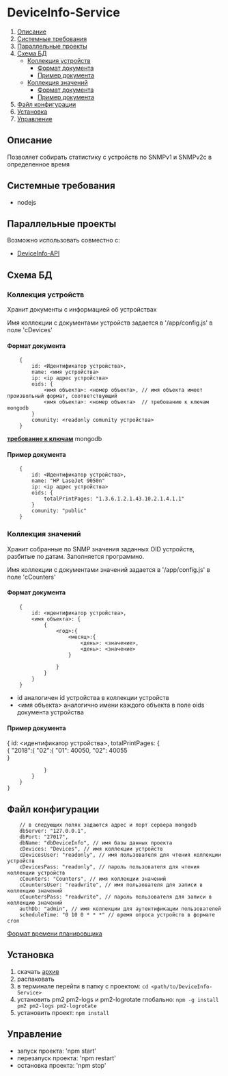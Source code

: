 # DeviceInfo-Service

1. [Описание](#Описание)
2. [Системные требования](#Системные-требования)
3. [Параллельные проекты](#Параллельные-проекты)
4. [Схема БД](#Схема-БД)
    - [Коллекция устройств](#Коллекция-устройств)
        - [Формат документа](#Формат-документа)
        - [Пример документа](#Пример-документа)
    - [Коллекция значений](#Коллекция-значений)
        - [Формат документа](#Формат-документа-значений)
        - [Пример документа](#Пример-документа-значений)
5. [Файл конфигурации](#Файл-конфигурации)
6. [Установка](#Установка)
7. [Управление](#Управление)

## <a name="Описание">Описание</a>

Позволяет собирать статистику с устройств по SNMPv1 и SNMPv2c в определенное время

## <a name="Системные-требования">Системные требования</a>

- nodejs

## <a name="Параллельные-проекты">Параллельные проекты</a>

Возможно использовать совместно с:
- [DeviceInfo-API](https://github.com/moonlynx/DeviceInfo-API)

## <a name="Схема-БД">Схема БД</a>

### <a name="Коллекция-устройств">Коллекция устройств</a>

Хранит документы с информацией об устройствах

Имя коллекции с документами устройств задается в '/app/config.js' в поле 'cDevices'

#### <a name="Формат-документа">Формат документа</a>

```
    {
        id: <Идентификатор устройства>,
        name: <имя устройства>
        ip: <ip адрес устройства>
        oids: {
            <имя объекта>: <номер объекта>, // имя объекта имеет произвольный формат, соответствующий
            <имя объекта>: <номер объекта>  // требованию к ключам mongodb
        }
        comunity: <readonly comunity устройства>
    }
```
**[требование к ключам](https://docs.mongodb.com/v3.6/core/document/#document-structure)** mongodb

#### <a name="Пример-документа">Пример документа</a>

```
    {
        id: <Идентификатор устройства>,
        name: "HP LaseJet 9050n"
        ip: <ip адрес устройства>
        oids: {
            totalPrintPages: "1.3.6.1.2.1.43.10.2.1.4.1.1"
        }
        comunity: "public"
    }
```
### <a name="Коллекция-значений">Коллекция значений</a>

Хранит собранные по SNMP значения заданных OID устройств, разбитые по датам. Заполняется программно.

Имя коллекции с документами значений задается в '/app/config.js' в поле 'cCounters'

#### <a name="Формат-документа-значений">Формат документа</a>

```
    {
        id: <идентификатор устройства>,
        <имя объекта>: {  
            {
                <год>:{
                    <месяц>:{
                        <день>: <значение>,
                        <день>: <значение>                        
                    }

                }
            }
        }
    }
```

- id аналогичен id устройства в коллекции устройств
- <имя объекта> аналогично имени каждого объекта в поле oids документа устройства

#### <a name="Пример-документа-значений">Пример документа</a>

{
        id: <идентификатор устройства>,
        totalPrintPages: {  
            {
                "2018":{
                    "02":{
                        "01": 40050,
                        "02": 40055                        
                    }

                }
            }
        }
    }

## <a name="Файл-конфигурации">Файл конфигурации</a>

```
    // в следующих полях задаются адрес и порт сервера mongodb
    dbServer: "127.0.0.1",
    dbPort: "27017",
    dbName: "dbDeviceInfo", // имя базы данных проекта
    cDevices: "Devices", // имя коллекции устройств
    cDevicesUser: "readonly", // имя пользователя для чтения коллекции устройств
    cDevicesPass: "readonly", // пароль пользователя для чтения коллекции устройств
    cCounters: "Counters", // имя коллекции значений
    cCountersUser: "readwrite", // имя пользователя для записи в коллекцию значений
    cCountersPass: "readwrite", // пароль пользователя для записи в коллекцию значений
    authDb: "admin", // имя коллекции для аутентификации пользователей 
    scheduleTime: "0 10 0 * * *" // время опроса устройств в формате cron
```

[Формат времени планировщика](https://github.com/node-schedule/node-schedule)

## <a name="Установка">Установка</a>

1. скачать [архив](https://github.com/moonlynx/DeviceInfo-Service/blob/master/distr/DeviceInfo-Service.zip)
2. распаковать
3. в терминале перейти в папку с проектом: `cd <path/to/DeviceInfo-Service>`
4. установить pm2 pm2-logs и pm2-logrotate глобально: `npm -g install pm2 pm2-logs pm2-logrotate`
5. установить проект: `npm install`

## <a name="Управление">Управление</a>

- запуск проекта: 'npm start'
- перезапуск проекта: 'npm restart'
- остановка проекта: 'npm stop'